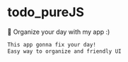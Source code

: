 # todo_pureJS
:tada: Organize your day with my app :)
```bash
This app gonna fix your day!
Easy way to organize and friendly UI
```
